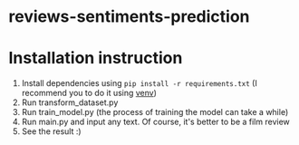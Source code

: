 # reviews-sentiments-prediction

# Installation instruction
<ol>
<li>Install dependencies using <code>pip install -r requirements.txt</code> (I recommend you to do it using <a href="https://docs.python.org/3/library/venv.html">venv</a>)</li>
<li>Run transform_dataset.py</li>
<li>Run train_model.py (the process of training the model can take a while)</li>
<li>Run main.py and input any text. Of course, it's better to be a film review</li>
<li>See the result :)</li>
</ol>
